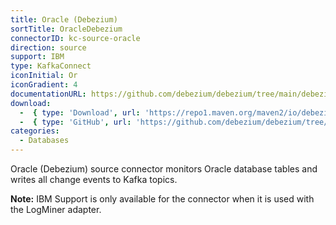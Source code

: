 ```yaml
---
title: Oracle (Debezium)
sortTitle: OracleDebezium
connectorID: kc-source-oracle
direction: source
support: IBM
type: KafkaConnect
iconInitial: Or
iconGradient: 4
documentationURL: https://github.com/debezium/debezium/tree/main/debezium-connector-oracle
download:
  -  { type: 'Download', url: 'https://repo1.maven.org/maven2/io/debezium/debezium-connector-oracle/' }
  -  { type: 'GitHub', url: 'https://github.com/debezium/debezium/tree/main/debezium-connector-oracle' }
categories:
  - Databases
---
```

Oracle (Debezium) source connector monitors Oracle database tables and writes all change events to Kafka topics.

**Note:** IBM Support is only available for the connector when it is used with the LogMiner adapter.